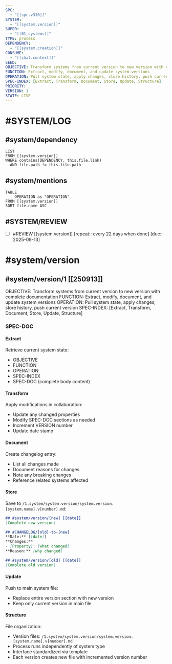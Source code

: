 ```yaml
---
SPC:
  - "[[spc.v316]]"
SYSTEM:
  - "[[system.version]]"
SUPER:
  - "[[01_systems]]"
TYPE: process
DEPENDENCY:
  - "[[system.creation]]"
CONSUME:
  - "[[chat.context]]"
SEED:
OBJECTIVE: Transform systems from current version to new version with complete documentation
FUNCTION: Extract, modify, document, and update system versions
OPERATION: Pull system state, apply changes, store history, push current version
SPEC-INDEX: [Extract, Transform, Document, Store, Update, Structure]
PRIORITY:
VERSION: 1
STATE: LIVE
---
```

# #SYSTEM/LOG
## #system/dependency
```dataview
LIST
FROM [[system.version]]
WHERE contains(DEPENDENCY, this.file.link)
  AND file.path != this.file.path
```
## #system/mentions
```dataview
TABLE
    OPERATION as "OPERATION"
FROM [[system.version]]
SORT file.name ASC
```
## #SYSTEM/REVIEW
- [ ] #REVIEW [[system.version]]  [repeat:: every 22 days when done]  [due:: 2025-09-13]
# #system/version
## #system/version/1 [[250913]]
OBJECTIVE: Transform systems from current version to new version with complete documentation
FUNCTION: Extract, modify, document, and update system versions
OPERATION: Pull system state, apply changes, store history, push current version
SPEC-INDEX: [Extract, Transform, Document, Store, Update, Structure]

### SPEC-DOC

#### Extract
Retrieve current system state:
- OBJECTIVE
- FUNCTION
- OPERATION
- SPEC-INDEX
- SPEC-DOC (complete body content)

#### Transform
Apply modifications in collaboration:
- Update any changed properties
- Modify SPEC-DOC sections as needed
- Increment VERSION number
- Update date stamp

#### Document
Create changelog entry:
- List all changes made
- Document reasons for changes
- Note any breaking changes
- Reference related systems affected

#### Store
Save to `/1.system/system.version/system.version.[system.name].v[number].md`:
```markdown
## #system/version/[new] [[date]]
[Complete new version]

## #CHANGELOG/[old]-to-[new]
**Date:** [[date]]
**Changes:**
- [Property]: [what changed]
**Reason:** [why changed]

## #system/version/[old] [[date]]
[Complete old version]
```

#### Update
Push to main system file:
- Replace entire version section with new version
- Keep only current version in main file

#### Structure
File organization:
- Version files: `/1.system/system.version/system.version.[system.name].v[number].md`
- Process runs independently of system type
- Interface standardized via template
- Each version creates new file with incremented version number